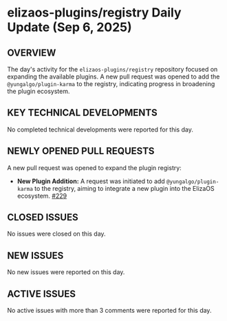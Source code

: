 # elizaos-plugins/registry Daily Update (Sep 6, 2025)
## OVERVIEW 
The day's activity for the `elizaos-plugins/registry` repository focused on expanding the available plugins. A new pull request was opened to add the `@yungalgo/plugin-karma` to the registry, indicating progress in broadening the plugin ecosystem.

## KEY TECHNICAL DEVELOPMENTS
No completed technical developments were reported for this day.

## NEWLY OPENED PULL REQUESTS
A new pull request was opened to expand the plugin registry:
- **New Plugin Addition:** A request was initiated to add `@yungalgo/plugin-karma` to the registry, aiming to integrate a new plugin into the ElizaOS ecosystem. [#229](https://github.com/elizaos-plugins/registry/pull/229)

## CLOSED ISSUES
No issues were closed on this day.

## NEW ISSUES
No new issues were reported on this day.

## ACTIVE ISSUES
No active issues with more than 3 comments were reported for this day.